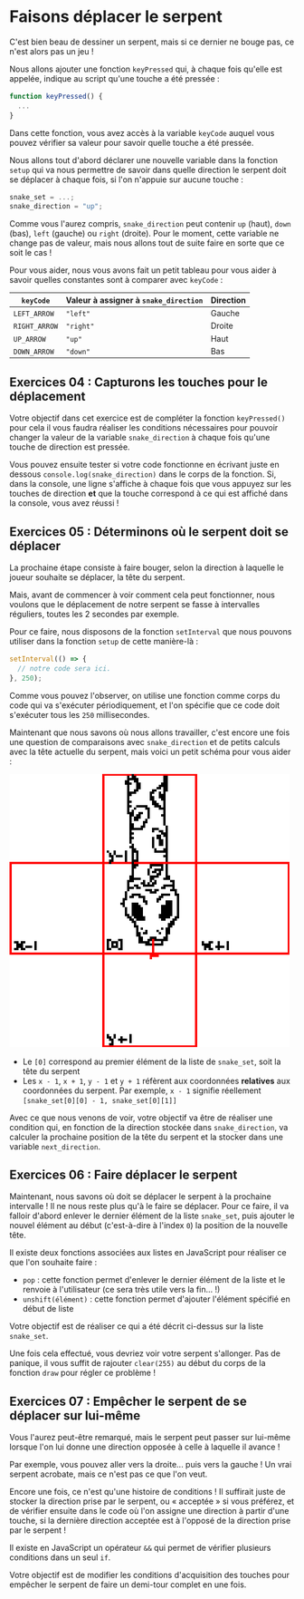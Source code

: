 # Faisons déplacer le serpent

C'est bien beau de dessiner un serpent, mais si ce dernier ne bouge pas, ce n'est alors pas un jeu ! 

Nous allons ajouter une fonction `keyPressed` qui, à chaque fois qu'elle est appelée, indique au script qu'une touche a été pressée :

```js
function keyPressed() {
  ...
}
```

Dans cette fonction, vous avez accès à la variable `keyCode` auquel vous pouvez vérifier sa valeur pour savoir quelle touche a été pressée.

Nous allons tout d'abord déclarer une nouvelle variable dans la fonction `setup` qui va nous permettre de savoir dans quelle direction le serpent doit se déplacer à chaque fois, si l'on n'appuie sur aucune touche :

```js
snake_set = ...;
snake_direction = "up";
```

Comme vous l'aurez compris, `snake_direction` peut contenir `up` (haut), `down` (bas), `left` (gauche) ou `right` (droite). Pour le moment, cette variable ne change pas de valeur, mais nous allons tout de suite faire en sorte que ce soit le cas !

Pour vous aider, nous vous avons fait un petit tableau pour vous aider à savoir quelles constantes sont à comparer avec `keyCode` :

 `keyCode`     | Valeur à assigner à `snake_direction` | Direction
---------------|---------------------------------------|-----------
 `LEFT_ARROW`  | `"left"`                              | Gauche
 `RIGHT_ARROW` | `"right"`                             | Droite
 `UP_ARROW`    | `"up"`                                | Haut
 `DOWN_ARROW`  | `"down"`                              | Bas

## Exercices 04 : Capturons les touches pour le déplacement

Votre objectif dans cet exercice est de compléter la fonction `keyPressed()` pour cela il vous faudra réaliser les conditions nécessaires pour pouvoir changer la valeur de la variable `snake_direction` à chaque fois qu'une touche de direction est pressée.

Vous pouvez ensuite tester si votre code fonctionne en écrivant juste en dessous `console.log(snake_direction)` dans le corps de la fonction. Si, dans la console, une ligne s'affiche à chaque fois que vous appuyez sur les touches de direction **et** que la touche correspond à ce qui est affiché dans la console, vous avez réussi !

## Exercices 05 : Déterminons où le serpent doit se déplacer 

La prochaine étape consiste à faire bouger, selon la direction à laquelle le joueur souhaite se déplacer, la tête du serpent.

Mais, avant de commencer à voir comment cela peut fonctionner, nous voulons que le déplacement de notre serpent se fasse à intervalles réguliers, toutes les 2 secondes par exemple.

Pour ce faire, nous disposons de la fonction `setInterval` que nous pouvons utiliser dans la fonction `setup` de cette manière-là :

```js
setInterval(() => {
  // notre code sera ici.
}, 250);
```
Comme vous pouvez l'observer, on utilise une fonction comme corps du code qui va s'exécuter périodiquement, et l'on spécifie que ce code doit s'exécuter tous les `250` millisecondes.

Maintenant que nous savons où nous allons travailler, c'est encore une fois une question de comparaisons avec `snake_direction` et de petits calculs avec la tête actuelle du serpent, mais voici un petit schéma pour vous aider : 

![](../static/snake-next-movement-help.png)

- Le `[0]` correspond au premier élément de la liste de `snake_set`, soit la tête du serpent
- Les `x - 1`, `x + 1`, `y - 1` et `y + 1` réfèrent aux coordonnées **relatives** aux coordonnées du serpent. Par exemple, `x - 1` signifie réellement `[snake_set[0][0] - 1, snake_set[0][1]]`

Avec ce que nous venons de voir, votre objectif va être de réaliser une condition qui, en fonction de la direction stockée dans `snake_direction`, va calculer la prochaine position de la tête du serpent et la stocker dans une variable `next_direction`.

## Exercices 06 : Faire déplacer le serpent

Maintenant, nous savons où doit se déplacer le serpent à la prochaine intervalle ! Il ne nous reste plus qu'à le faire se déplacer. Pour ce faire, il va falloir d'abord enlever le dernier élément de la liste `snake_set`, puis ajouter le nouvel élément au début (c'est-à-dire à l'index `0`) la position de la nouvelle tête.

Il existe deux fonctions associées aux listes en JavaScript pour réaliser ce que l'on souhaite faire :

- `pop` : cette fonction permet d'enlever le dernier élément de la liste et le renvoie à l'utilisateur (ce sera très utile vers la fin... !)
- `unshift(élément)` : cette fonction permet d'ajouter l'élément spécifié en début de liste

Votre objectif est de réaliser ce qui a été décrit ci-dessus sur la liste `snake_set`.

Une fois cela effectué, vous devriez voir votre serpent s'allonger. Pas de panique, il vous suffit de rajouter `clear(255)` au début du corps de la fonction `draw` pour régler ce problème !

## Exercices 07 : Empêcher le serpent de se déplacer sur lui-même

Vous l'aurez peut-être remarqué, mais le serpent peut passer sur lui-même lorsque l'on lui donne une direction opposée à celle à laquelle il avance !

Par exemple, vous pouvez aller vers la droite... puis vers la gauche ! Un vrai serpent acrobate, mais ce n'est pas ce que l'on veut.

Encore une fois, ce n'est qu'une histoire de conditions ! Il suffirait juste de stocker la direction prise par le serpent, ou « acceptée » si vous préférez, et de vérifier ensuite dans le code où l'on assigne une direction à partir d'une touche, si la dernière direction acceptée est à l'opposé de la direction prise par le serpent !

Il existe en JavaScript un opérateur `&&` qui permet de vérifier plusieurs conditions dans un seul `if`.

Votre objectif est de modifier les conditions d'acquisition des touches pour empêcher le serpent de faire un demi-tour complet en une fois.
